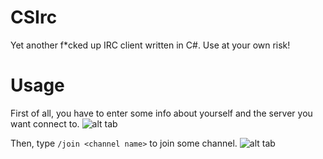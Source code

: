 # CSIrc
Yet another f*cked up IRC client written in C#. Use at your own risk!

# Usage
First of all, you have to enter some info about yourself and the server you want connect to.
![alt tab](https://i.imgur.com/z3dqruD.png)

Then, type `/join <channel name>` to join some channel.
![alt tab](https://i.imgur.com/RWIsEkn.png)
